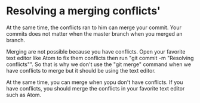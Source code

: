 # Resolving a merging conflicts'
At the same time, the conflicts ran to him can merge your commit. Your commits does not matter when the master branch when you merged an branch.

Merging are not possible because you have conflicts. Open your favorite text editor like Atom to fix them conflicts then run "git commit -m "Resolving conflicts"". So that is why we don't use the "git merge" command when we have conflicts to merge but it should be using the text editor.

At the same time, you can merge when yopu don't have conflicts. If you have conflicts, you should merge the conflicts in your favorite text editor such as Atom.
